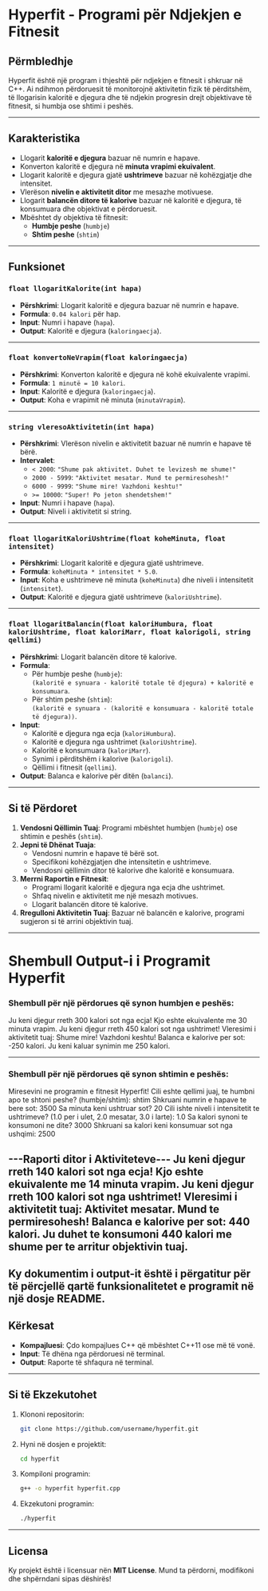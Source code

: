 # Hyperfit - Programi për Ndjekjen e Fitnesit

## Përmbledhje
Hyperfit është një program i thjeshtë për ndjekjen e fitnesit i shkruar në C++. Ai ndihmon përdoruesit të monitorojnë aktivitetin fizik të përditshëm, të llogarisin kaloritë e djegura dhe të ndjekin progresin drejt objektivave të fitnesit, si humbja ose shtimi i peshës.

---

## Karakteristika
- Llogarit **kaloritë e djegura** bazuar në numrin e hapave.
- Konverton kaloritë e djegura në **minuta vrapimi ekuivalent**.
- Llogarit kaloritë e djegura gjatë **ushtrimeve** bazuar në kohëzgjatje dhe intensitet.
- Vlerëson **nivelin e aktivitetit ditor** me mesazhe motivuese.
- Llogarit **balancën ditore të kalorive** bazuar në kaloritë e djegura, të konsumuara dhe objektivat e përdoruesit.
- Mbështet dy objektiva të fitnesit:
  - **Humbje peshe** (`humbje`)
  - **Shtim peshe** (`shtim`)

---

## Funksionet

### `float llogaritKalorite(int hapa)`
- **Përshkrimi**: Llogarit kaloritë e djegura bazuar në numrin e hapave.
- **Formula**: `0.04 kalori` për hap.
- **Input**: Numri i hapave (`hapa`).
- **Output**: Kaloritë e djegura (`kaloringaecja`).

---

### `float konvertoNeVrapim(float kaloringaecja)`
- **Përshkrimi**: Konverton kaloritë e djegura në kohë ekuivalente vrapimi.
- **Formula**: `1 minutë = 10 kalori`.
- **Input**: Kaloritë e djegura (`kaloringaecja`).
- **Output**: Koha e vrapimit në minuta (`minutaVrapim`).

---

### `string vleresoAktivitetin(int hapa)`
- **Përshkrimi**: Vlerëson nivelin e aktivitetit bazuar në numrin e hapave të bërë.
- **Intervalet**:
  - `< 2000`: `"Shume pak aktivitet. Duhet te levizesh me shume!"`
  - `2000 - 5999`: `"Aktivitet mesatar. Mund te permiresohesh!"`
  - `6000 - 9999`: `"Shume mire! Vazhdoni keshtu!"`
  - `>= 10000`: `"Super! Po jeton shendetshem!"`
- **Input**: Numri i hapave (`hapa`).
- **Output**: Niveli i aktivitetit si string.

---

### `float llogaritKaloriUshtrime(float koheMinuta, float intensitet)`
- **Përshkrimi**: Llogarit kaloritë e djegura gjatë ushtrimeve.
- **Formula**: `koheMinuta * intensitet * 5.0`.
- **Input**: Koha e ushtrimeve në minuta (`koheMinuta`) dhe niveli i intensitetit (`intensitet`).
- **Output**: Kaloritë e djegura gjatë ushtrimeve (`kaloriUshtrime`).

---

### `float llogaritBalancin(float kaloriHumbura, float kaloriUshtrime, float kaloriMarr, float kalorigoli, string qellimi)`
- **Përshkrimi**: Llogarit balancën ditore të kalorive.
- **Formula**:
  - Për humbje peshe (`humbje`):  
    `(kaloritë e synuara - kaloritë totale të djegura) + kaloritë e konsumuara`.
  - Për shtim peshe (`shtim`):  
    `(kaloritë e synuara - (kaloritë e konsumuara - kaloritë totale të djegura))`.
- **Input**:
  - Kaloritë e djegura nga ecja (`kaloriHumbura`).
  - Kaloritë e djegura nga ushtrimet (`kaloriUshtrime`).
  - Kaloritë e konsumuara (`kaloriMarr`).
  - Synimi i përditshëm i kalorive (`kalorigoli`).
  - Qëllimi i fitnesit (`qellimi`).
- **Output**: Balanca e kalorive për ditën (`balanci`).

---

## Si të Përdoret

1. **Vendosni Qëllimin Tuaj**: Programi mbështet humbjen (`humbje`) ose shtimin e peshës (`shtim`).
2. **Jepni të Dhënat Tuaja**:
   - Vendosni numrin e hapave të bërë sot.
   - Specifikoni kohëzgjatjen dhe intensitetin e ushtrimeve.
   - Vendosni qëllimin ditor të kalorive dhe kaloritë e konsumuara.
3. **Merrni Raportin e Fitnesit**:
   - Programi llogarit kaloritë e djegura nga ecja dhe ushtrimet.
   - Shfaq nivelin e aktivitetit me një mesazh motivues.
   - Llogarit balancën ditore të kalorive.
4. **Rregulloni Aktivitetin Tuaj**: Bazuar në balancën e kalorive, programi sugjeron si të arrini objektivin tuaj.

---

# Shembull Output-i i Programit Hyperfit

### Shembull për një përdorues që synon humbjen e peshës:

Ju keni djegur rreth 300 kalori sot nga ecja!
Kjo eshte ekuivalente me 30 minuta vrapim.
Ju keni djegur rreth 450 kalori sot nga ushtrimet!
Vleresimi i aktivitetit tuaj: Shume mire! Vazhdoni keshtu!
Balanca e kalorive per sot: -250 kalori.
Ju keni kaluar synimin me 250 kalori.

---

### Shembull për një përdorues që synon shtimin e peshës:

Miresevini ne programin e fitnesit Hyperfit!
Cili eshte qellimi juaj, te humbni apo te shtoni peshe? (humbje/shtim): shtim
Shkruani numrin e hapave te bere sot: 3500
Sa minuta keni ushtruar sot? 20
Cili ishte niveli i intensitetit te ushtrimeve? (1.0 per i ulet, 2.0 mesatar, 3.0 i larte): 1.0
Sa kalori synoni te konsumoni ne dite? 3000
Shkruani sa kalori keni konsumuar sot nga ushqimi: 2500

---Raporti ditor i Aktiviteteve---
Ju keni djegur rreth 140 kalori sot nga ecja!
Kjo eshte ekuivalente me 14 minuta vrapim.
Ju keni djegur rreth 100 kalori sot nga ushtrimet!
Vleresimi i aktivitetit tuaj: Aktivitet mesatar. Mund te permiresohesh!
Balanca e kalorive per sot: 440 kalori.
Ju duhet te konsumoni 440 kalori me shume per te arritur objektivin tuaj.
---
Ky dokumentim i output-it është i përgatitur për të përcjellë qartë funksionalitetet e programit në një dosje README.
---

## Kërkesat
- **Kompajluesi**: Çdo kompajlues C++ që mbështet C++11 ose më të vonë.
- **Input**: Të dhëna nga përdoruesi në terminal.
- **Output**: Raporte të shfaqura në terminal.

---

## Si të Ekzekutohet
1. Klononi repositorin:
   ```bash
   git clone https://github.com/username/hyperfit.git
   ```
2. Hyni në dosjen e projektit:
   ```bash
   cd hyperfit
   ```
3. Kompiloni programin:
   ```bash
   g++ -o hyperfit hyperfit.cpp
   ```
4. Ekzekutoni programin:
   ```bash
   ./hyperfit
   ```

---

## Licensa
Ky projekt është i licensuar nën **MIT License**. Mund ta përdorni, modifikoni dhe shpërndani sipas dëshirës!
```

